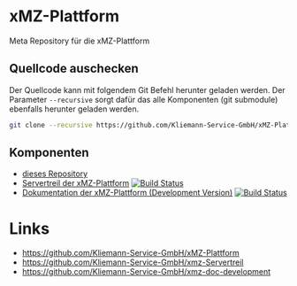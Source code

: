 # xMZ-Plattform
Meta Repository für die xMZ-Plattform


## Quellcode auschecken

Der Quellcode kann mit folgendem Git Befehl herunter geladen werden.
Der Parameter `--recursive` sorgt dafür das alle Komponenten (git submodule)
ebenfalls herunter geladen werden.


```bash
git clone --recursive https://github.com/Kliemann-Service-GmbH/xMZ-Plattform.git
```

## Komponenten

* [dieses Repository][xmz]
* [Servertreil der xMZ-Plattform][xmz-server] [![Build Status](https://travis-ci.org/Kliemann-Service-GmbH/xmz-server.svg?branch=master)](https://travis-ci.org/Kliemann-Service-GmbH/xmz-server)
* [Dokumentation der xMZ-Plattform (Development Version)][xmz-doc-development] [![Build Status](https://travis-ci.org/Kliemann-Service-GmbH/xmz-doc-development.svg?branch=development)](https://travis-ci.org/Kliemann-Service-GmbH/xmz-doc-development)


# Links

* https://github.com/Kliemann-Service-GmbH/xMZ-Plattform
* https://github.com/Kliemann-Service-GmbH/xmz-Servertreil
* https://github.com/Kliemann-Service-GmbH/xmz-doc-development

[xmz]: https://github.com/Kliemann-Service-GmbH/xMZ-Plattform
[xmz-server]: https://github.com/Kliemann-Service-GmbH/xmz-server
[xmz-doc-development]: https://github.com/Kliemann-Service-GmbH/xmz-doc-development

